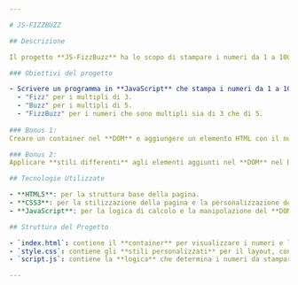 ```yaml
---

# JS-FIZZBUZZ

## Descrizione

Il progetto **JS-FizzBuzz** ha lo scopo di stampare i numeri da 1 a 100, ma con delle condizioni particolari. Per i numeri che sono multipli di 3, il programma stamperà "Fizz", per quelli che sono multipli di 5, stamperà "Buzz". Se un numero è sia multiplo di 3 che di 5, stamperà "FizzBuzz".

### Obiettivi del progetto

- Scrivere un programma in **JavaScript** che stampa i numeri da 1 a 100, con le seguenti eccezioni:
  - "Fizz" per i multipli di 3.
  - "Buzz" per i multipli di 5.
  - "FizzBuzz" per i numeri che sono multipli sia di 3 che di 5.
  
### Bonus 1:
Creare un container nel **DOM** e aggiungere un elemento HTML con il numero o la stringa corretta da visualizzare, utilizzando il metodo `append()` per inserire il risultato direttamente nella pagina.

### Bonus 2:
Applicare **stili differenti** agli elementi aggiunti nel **DOM** nel Bonus 1, a seconda del valore. Differenziare i numeri, "Fizz", "Buzz" e "FizzBuzz" con stili distinti per migliorare la leggibilità e l'interazione con l'utente.

## Tecnologie Utilizzate

- **HTML5**: per la struttura base della pagina.
- **CSS3**: per la stilizzazione della pagina e la personalizzazione degli stili.
- **JavaScript**: per la logica di calcolo e la manipolazione del **DOM**.

## Struttura del Progetto

- `index.html`: contiene il **container** per visualizzare i numeri e le stringhe "Fizz", "Buzz" e "FizzBuzz".
- `style.css`: contiene gli **stili personalizzati** per il layout, con particolare attenzione agli stili per "Fizz", "Buzz" e "FizzBuzz".
- `script.js`: contiene la **logica** che determina i numeri da stampare e la manipolazione del **DOM**.

---
```

